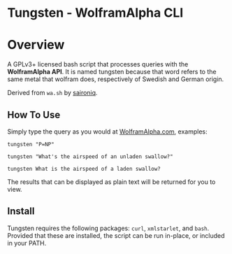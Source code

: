 # Tungsten - WolframAlpha CLI

# Overview

A GPLv3+ licensed bash script that processes queries with the **WolframAlpha API**. It is named tungsten because that word refers to the same metal that wolfram does, respectively of Swedish and German origin.

Derived from `wa.sh` by [saironiq](https://github.com/saironiq/shellscripts/tree/master/wolframalpha_com).

## How To Use

Simply type the query as you would at [WolframAlpha.com](https://wolframalpha.com), examples:

    tungsten "P=NP"

    tungsten "What's the airspeed of an unladen swallow?"

    tungsten What is the airspeed of a laden swallow?

The results that can be displayed as plain text will be returned for you to view.

## Install

Tungsten requires the following packages: `curl`, `xmlstarlet`, and `bash`. Provided that these are installed, the script can be run in-place, or included in your PATH.
